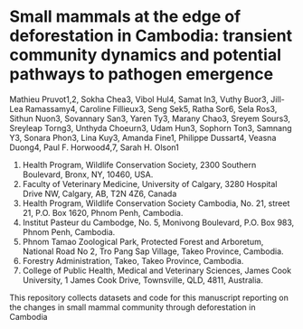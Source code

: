 # Small mammals at the edge of deforestation in Cambodia: transient community dynamics and potential pathways to pathogen emergence 


Mathieu Pruvot1,2, Sokha Chea3, Vibol Hul4, Samat In3, Vuthy Buor3, Jill-Lea Ramassamy4, Caroline Fillieux3, Seng Sek5, Ratha Sor6, Sela Ros3, Sithun Nuon3, Sovannary San3, Yaren Ty3, Marany Chao3, Sreyem Sours3, Sreyleap Torng3, Unthyda Choeurn3, Udam Hun3, Sophorn Ton3, Samnang Y3, Sonara Phon3, Lina Kuy3, Amanda Fine1, Philippe Dussart4, Veasna Duong4, Paul F. Horwood4,7, Sarah H. Olson1

1. Health Program, Wildlife Conservation Society, 2300 Southern Boulevard, Bronx, NY, 10460, USA.
2. Faculty of Veterinary Medicine, University of Calgary, 3280 Hospital Drive NW, Calgary, AB, T2N 4Z6, Canada
3. Health Program, Wildlife Conservation Society Cambodia, No. 21, street 21, P.O. Box 1620, Phnom Penh, Cambodia.
4. Institut Pasteur du Cambodge, No. 5, Monivong Boulevard, P.O. Box 983, Phnom Penh, Cambodia.
5. Phnom Tamao Zoological Park, Protected Forest and Arboretum, National Road No 2, Tro Pang Sap Village, Takeo Province, Cambodia.
6. Forestry Administration, Takeo, Takeo Province, Cambodia.
7. College of Public Health, Medical and Veterinary Sciences, James Cook University, 1 James Cook Drive, Townsville, QLD, 4811, Australia.



This repository collects datasets and code for this manuscript reporting on the changes in small mammal community through deforestation in Cambodia








